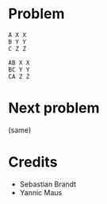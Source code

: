 # Problem

    A X X
    B Y Y
    C Z Z

    AB X X
    BC Y Y
    CA Z Z

# Next problem

(same)

# Credits

- Sebastian Brandt
- Yannic Maus
